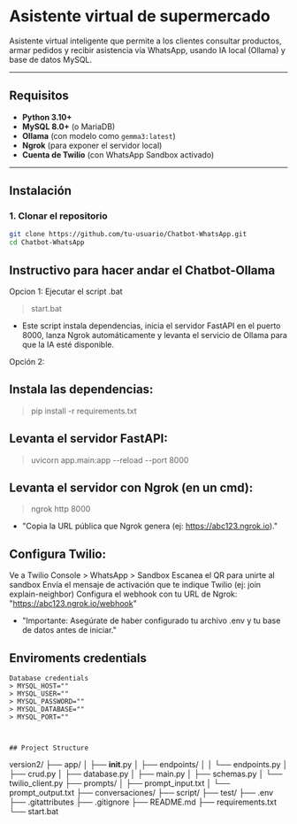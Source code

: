 # Asistente virtual de supermercado

Asistente virtual inteligente que permite a los clientes consultar productos, armar pedidos y recibir asistencia vía WhatsApp, usando IA local (Ollama) y base de datos MySQL.

---

## Requisitos

- **Python 3.10+**
- **MySQL 8.0+** (o MariaDB)
- **Ollama** (con modelo como `gemma3:latest`)
- **Ngrok** (para exponer el servidor local)
- **Cuenta de Twilio** (con WhatsApp Sandbox activado)

---

## Instalación

### 1. Clonar el repositorio

```bash
git clone https://github.com/tu-usuario/Chatbot-WhatsApp.git
cd Chatbot-WhatsApp
```

## Instructivo para hacer andar el Chatbot-Ollama

Opcion 1:
Ejecutar el script .bat

> start.bat

- Este script instala dependencias, inicia el servidor FastAPI en el puerto 8000, lanza Ngrok automáticamente y levanta el servicio de Ollama para que la IA esté disponible.

Opción 2:

## Instala las dependencias:

> pip install -r requirements.txt

## Levanta el servidor FastAPI:

> uvicorn app.main:app --reload --port 8000

## Levanta el servidor con Ngrok (en un cmd):

> ngrok http 8000

- "Copia la URL pública que Ngrok genera (ej: https://abc123.ngrok.io)."

## Configura Twilio:

Ve a Twilio Console > WhatsApp > Sandbox
Escanea el QR para unirte al sandbox
Envía el mensaje de activación que te indique Twilio (ej: join explain-neighbor)
Configura el webhook con tu URL de Ngrok:
"https://abc123.ngrok.io/webhook"

- "Importante: Asegúrate de haber configurado tu archivo .env y tu base de datos antes de iniciar."

## Enviroments credentials

```
Database credentials
> MYSQL_HOST=""
> MYSQL_USER=""
> MYSQL_PASSWORD=""
> MYSQL_DATABASE=""
> MYSQL_PORT=""



## Project Structure

```

version2/
├── app/
│ ├── **init**.py
│ ├── endpoints/
│ │ └── endpoints.py
│ ├── crud.py
│ ├── database.py
│ ├── main.py
│ ├── schemas.py
│ └── twilio_client.py
├── prompts/
│ ├── prompt_input.txt
│ └── prompt_output.txt
├── conversaciones/
├── script/
├── test/
├── .env
├── .gitattributes
├── .gitignore
├── README.md
├── requirements.txt
└── start.bat

```

```
